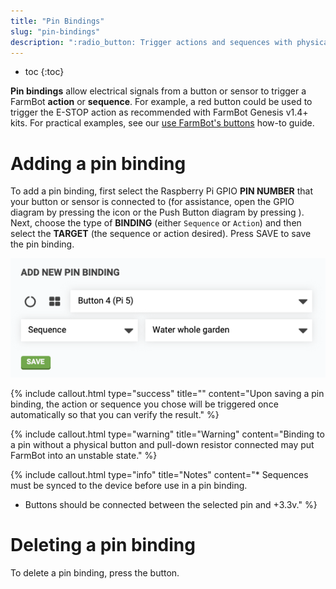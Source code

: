 ```yaml
---
title: "Pin Bindings"
slug: "pin-bindings"
description: ":radio_button: Trigger actions and sequences with physical buttons or additional sensors.\n[Open these settings in the app](https://my.farm.bot/app/designer/settings?highlight=pin_bindings)"
---
```


* toc
{:toc}

**Pin bindings** allow electrical signals from a button or sensor to trigger a FarmBot **action** or **sequence**. For example, a red button could be used to trigger the <span class="fb-button fb-red">E-STOP</span> action as recommended with FarmBot Genesis v1.4+ kits. For practical examples, see our [use FarmBot's buttons](../../docs/how-to-guides/use-farmbots-buttons.md) how-to guide.

# Adding a pin binding

To add a pin binding, first select the Raspberry Pi GPIO **PIN NUMBER** that your button or sensor is connected to (for assistance, open the GPIO diagram by pressing the <span class="fa fa-th-large"></span> icon or the Push Button diagram by pressing <span class="fa fa-circle-o-notch"></span>). Next, choose the type of **BINDING** (either `Sequence` or `Action`) and then select the **TARGET** (the sequence or action desired). Press <span class="fb-button fb-green">SAVE</span> to save the pin binding.

![pin bindings](_images/pin_bindings.png)

{%
include callout.html
type="success"
title=""
content="Upon saving a pin binding, the action or sequence you chose will be triggered once automatically so that you can verify the result."
%}

{%
include callout.html
type="warning"
title="Warning"
content="Binding to a pin without a physical button and pull-down resistor connected may put FarmBot into an unstable state."
%}

{%
include callout.html
type="info"
title="Notes"
content="* Sequences must be synced to the device before use in a pin binding.
* Buttons should be connected between the selected pin and +3.3v."
%}

# Deleting a pin binding

To delete a pin binding, press the <span class="fb-button fb-red"><i class='fa fa-times'></i></span> button.

